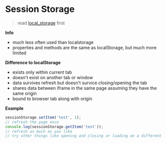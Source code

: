 # Session Storage
> read [local_storage](./1.%20local_storage.md) first

**Info**
- much less often used than localstorage
- properties and methods are the same as localStorage, but much more limited

**Difference to localStorage**
- exists only within current tab
- doesn't exist on another tab or window
- data survives refresh but doesn't survice closing/opening the tab
- shares data between iframe in the same page assuming they have the same origin
- bound to browser tab along with origin

**Example**
```js
sessionStorage.setItem('test', 1);
// refresh the page once
console.log(sessionStorage.getItem('test'));
// refresh as much as you like
// try other things like opening and closing or loading on a different window
```
